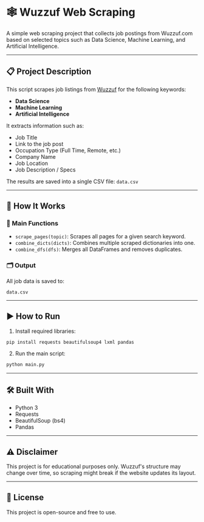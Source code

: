 # 🕸️ Wuzzuf Web Scraping

A simple web scraping project that collects job postings from Wuzzuf.com based on selected topics such as Data Science, Machine Learning, and Artificial Intelligence.

---

## 📋 Project Description

This script scrapes job listings from [Wuzzuf](https://wuzzuf.net) for the following keywords:

- **Data Science**
- **Machine Learning**
- **Artificial Intelligence**

It extracts information such as:
- Job Title
- Link to the job post
- Occupation Type (Full Time, Remote, etc.)
- Company Name
- Job Location
- Job Description / Specs

The results are saved into a single CSV file: `data.csv`

---

## 🔧 How It Works

### 🧩 Main Functions

- `scrape_pages(topic)`: Scrapes all pages for a given search keyword.
- `combine_dicts(dicts)`: Combines multiple scraped dictionaries into one.
- `combine_dfs(dfs)`: Merges all DataFrames and removes duplicates.

### 🗂 Output

All job data is saved to:
```
data.csv
```

---

## ▶️ How to Run

1. Install required libraries:
```bash
pip install requests beautifulsoup4 lxml pandas
```

2. Run the main script:
```bash
python main.py
```

---

## 🛠️ Built With

- Python 3
- Requests
- BeautifulSoup (bs4)
- Pandas

---

## ⚠️ Disclaimer

This project is for educational purposes only. Wuzzuf's structure may change over time, so scraping might break if the website updates its layout.

---

## 📄 License

This project is open-source and free to use.
